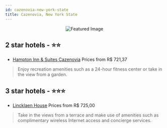 ```yaml
---
id: cazenovia-new-york-state
title: Cazenovia, New York State
---
```


<center><img src="https://i.travelapi.com/hotels/16000000/15220000/15217500/15217428/5a095eab_z.jpg" alt="Featured Image" /></center>


##  2 star hotels - ⭐️⭐️

-    [Hampton Inn & Suites Cazenovia](https://us.hurb.com/hotels/cazenovia/hampton-inn-suites-cazenovia-JNP-JP683427?cmp=18055) Prices from R$ 721,37
   > Enjoy recreation amenities such as a 24-hour fitness center or take in the view from a garden.

##  3 star hotels - ⭐️⭐️⭐️

-    [Lincklaen House](https://us.hurb.com/hotels/cazenovia/lincklaen-house-JNP-JP934282?cmp=18055) Prices from R$ 725,00
   > Take in the views from a terrace and make use of amenities such as complimentary wireless Internet access and concierge services.
